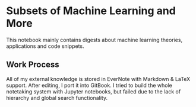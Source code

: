 # Subsets of Machine Learning and More


This notebook mainly contains digests about machine learning theories, applications and code snippets.

## Work Process
All of my external knowledge is stored in EverNote with Markdown & LaTeX support. After editing, I port it into GitBook. I tried to build the whole notetaking system with Jupyter notebooks, but failed due to the lack of hierarchy and global search functionality. 
